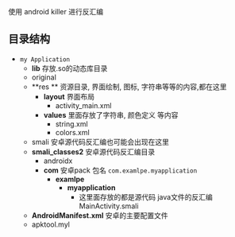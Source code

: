 使用 android killer 进行反汇编



## 目录结构

- `my Application`
  - **lib**   存放.so的动态库目录
  - original
  - **res ** 资源目录, 界面绘制, 图标, 字符串等等的内容,都在这里
    - **layout**  界面布局
      - activity_main.xml
    - **values**  里面存放了字符串, 颜色定义 等内容
      - string.xml
      - colors.xml
  - smali   安卓源代码反汇编也可能会出现在这里
  - **smali_classes2**  安卓源代码反汇编目录
    - androidx
    - **com**    安卓pack 包名  `com.examlpe.myapplication`
      - **examlpe**
        - **myapplication**
          - 这里面存放的都是源代码 java文件的反汇编 MainActivity.smali
  - **AndroidManifest.xml**  安卓的主要配置文件
  - apktool.myl